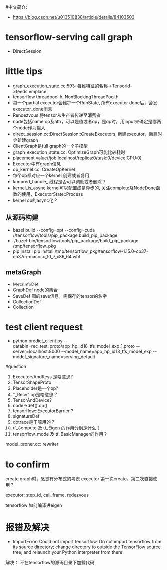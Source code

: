 #中文简介:
* https://blog.csdn.net/u013510838/article/details/84103503
# tensorflow-serving call graph
* DirectSession

# little tips
* graph_execution_state.cc:593:  每维特征的名称->Tensorid->feeds.emplace
* tensorflow threadpool.h, NonBlockingThreadPool.h
* 每一个partial executor会维护一个RunState, 所有executor done后，会发executor_done消息
* Rendezvous 将tensor从生产者传递至消费者
* node包括name op及attr，可以是值或者op，是op时，用input来确定是哪两个node作为输入
* direct_session.cc:DirectSession::CreateExecutors, 新建executor，新建时会新建graph
* ClientGraph是full graph的一个子模型
* graph_execution_state.cc: OptimizeGraph可能比较耗时
* placement value(/job:localhost/replica:0/task:0/device:CPU:0)
* Executor中有graph信息
* op_kernel.cc: CreateOpKernel
* 每个op都对应一个kernel,创建或者复用
* knnpred_handle_ 线程是否可以调低或者删除？
* kernel_is_async kernel可以配置成是异步的, 关注complete及NodeDone函数的使用，ExecutorState::Process
* kernel op的async化？

## 从源码构建
* bazel build --config=opt --config=cuda //tensorflow/tools/pip_package:build_pip_package
* ./bazel-bin/tensorflow/tools/pip_package/build_pip_package /tmp/tensorflow_pkg
* pip install pip install /tmp/tensorflow_pkg/tensorflow-1.15.0-cp37-cp37m-macosx_10_7_x86_64.whl




## metaGraph
* MetaInfoDef
* GraphDef node的集合
* SaveDef 图的save信息，需保存的tensor的名字
* CollectionDef 
* Collection

# test client request
* python predict_client.py --databin=rec_test_proto/app_hp_id18_tfs_model_exp_1.proto --server=localhost:8000 --model_name=app_hp_id18_tfs_model_exp --model_signature_name=serving_default




#question
1. ExecutorsAndKeys 是啥意思?
1. TensorShapeProto
1. Placeholder是一个op?
1. "_Recv" op是啥意思？
1. TensorAndDevice?
1. node->def().op()
1. tensorflow::ExecutorBarrier ?
1. signatureDef
1. dotrace是干嘛用的？
1. tf_Compute 及 tf_Eigen 的作用分别是什么？
2. tensorflow_mode 及 tf_BasicManager的作用？

model_proner.cc:
rewriter



# to confirm
create graph时，感觉有分布式的考虑
executor 第一次create，第二次直接使用？

executor: step_id, call_frame, redezvous

tensorflow 如何编译进eigen

# 报错及解决

* ImportError: Could not import tensorflow. Do not import tensorflow from its source directory; change directory to outside the TensorFlow source tree, and relaunch your Python interpreter from there

解决： 不在tensorflow的源码目录下加载代码







